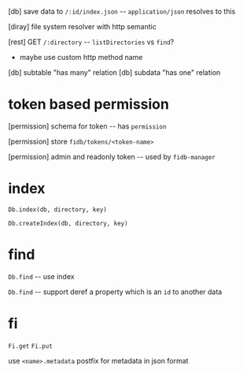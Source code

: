 [db] save data to `/:id/index.json` -- `application/json` resolves to this

[diray] file system resolver with http semantic

[rest] GET `/:directory` -- `listDirectories` vs `find`?

- maybe use custom http method name

[db] subtable "has many" relation
[db] subdata "has one" relation

# token based permission

[permission] schema for token -- has `permission`

[permission] store `fidb/tokens/<token-name>`

[permission] admin and readonly token -- used by `fidb-manager`

# index

`Db.index(db, directory, key)`

`Db.createIndex(db, directory, key)`

# find

`Db.find` -- use index

`Db.find` -- support deref a property which is an `id` to another data

# fi

`Fi.get`
`Fi.put`

use `<name>.metadata` postfix for metadata in json format
